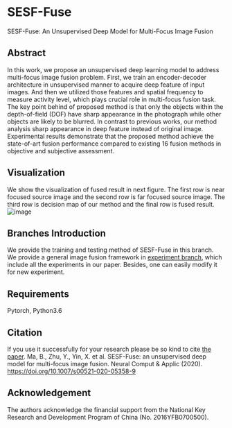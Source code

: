 # SESF-Fuse
SESF-Fuse: An Unsupervised Deep Model for Multi-Focus Image Fusion

## Abstract
In this work, we propose an unsupervised deep learning model to address multi-focus image fusion problem. First, we train an encoder-decoder architecture in unsupervised manner to acquire deep feature of input images. And then we utilized those features and spatial frequency to measure activity level, which plays crucial role in multi-focus fusion task. The key point behind of proposed method is that only the objects within the depth-of-field (DOF) have sharp appearance in the photograph while other objects are likely to be blurred. In contrast to previous works, our method analysis sharp appearance in deep feature instead of original image. Experimental results demonstrate that the proposed method achieve the state-of-art fusion performance compared to existing 16 fusion methods in objective and subjective assessment. 

## Visualization
We show the visualization of fused result in next figure. The first row is near focused source image and the second row is far focused source image. The third row is decision map of our method and the final row is fused result.
![image](https://github.com/Keep-Passion/SESF-Fuse/blob/master/nets/figure/visualization.png)

## Branches Introduction
We provide the training and testing method of SESF-Fuse in this branch.  
We provide a general image fusion framework in [experiment branch](https://github.com/Keep-Passion/SESF-Fuse/tree/Experiment), which include all the experiments in our paper. Besides, one can easily modify it for new experiment.

## Requirements
Pytorch, Python3.6

## Citation
If you use it successfully for your research please be so kind to cite [the paper](https://link.springer.com/article/10.1007/s00521-020-05358-9#citeas).
Ma, B., Zhu, Y., Yin, X. et al. SESF-Fuse: an unsupervised deep model for multi-focus image fusion. Neural Comput & Applic (2020). https://doi.org/10.1007/s00521-020-05358-9

## Acknowledgement
The authors acknowledge the financial support from the National Key Research and Development Program of China (No. 2016YFB0700500).

